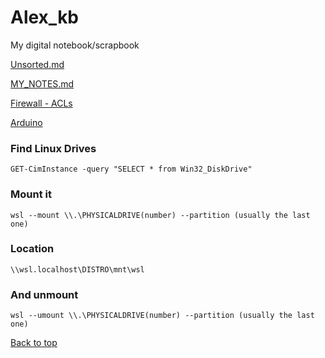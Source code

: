 # Alex_kb

My digital notebook/scrapbook

[Unsorted.md](unsorted.md)

[MY_NOTES.md](MY_NOTES.md)

[Firewall - ACLs](Firewalls-acls.md)

[Arduino](Arduino.md)


### Find Linux Drives

```GET-CimInstance -query "SELECT * from Win32_DiskDrive"```

### Mount it

```wsl --mount \\.\PHYSICALDRIVE(number) --partition (usually the last one)```

### Location

```\\wsl.localhost\DISTRO\mnt\wsl```

### And unmount

```wsl --umount \\.\PHYSICALDRIVE(number) --partition (usually the last one)```

[Back to top](#-)
